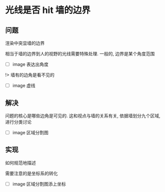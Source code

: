 # 光线是否 hit 墙的边界

## 问题

渲染中突显墙的边界

相当于墙的边界到人的视野的光线需要特殊处理. 一般的, 边界是某个角度范围

- [ ] image 表达出角度

!> 墙有的边角是看不见的

- [ ] image 虚线

## 解决

问题的核心是哪些边角是可见的. 这和视点与墙的关系有关, 依据墙划分九个区域, 进行分类讨论

- [ ] image 区域分割图

## 实现

如何规范地描述

需要注意的是坐标系的转化

- [ ] image 区域分割图添上坐标

